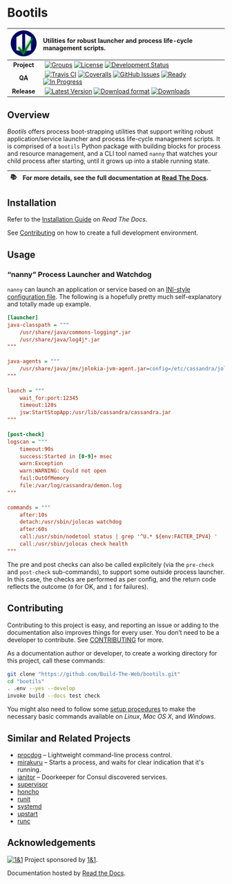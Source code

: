 # Bootils

![logo](https://raw.githubusercontent.com/Build-The-Web/bootils/master/docs/_static/img/logo-64.png) | Utilities for robust launcher and process life-cycle management scripts.
:----: | :----
**Project** |  [![Groups](https://img.shields.io/badge/Google_groups-btw--users-orange.svg)](https://groups.google.com/forum/#!forum/btw-users) [![License](https://img.shields.io/pypi/l/bootils.svg)](https://github.com/Build-The-Web/bootils/blob/master/LICENSE) [![Development Status](https://pypip.in/status/bootils/badge.svg)](https://pypi.python.org/pypi/bootils/)
**QA** |  [![Travis CI](https://api.travis-ci.org/Build-The-Web/bootils.svg)](https://travis-ci.org/Build-The-Web/bootils) [![Coveralls](https://img.shields.io/coveralls/Build-The-Web/bootils.svg)](https://coveralls.io/r/Build-The-Web/bootils) [![GitHub Issues](https://img.shields.io/github/issues/Build-The-Web/bootils.svg)](https://github.com/Build-The-Web/bootils/issues) [![Ready](https://badge.waffle.io/Build-The-Web/bootils.png?label=ready&title=Ready)](https://waffle.io/Build-The-Web/bootils) [![In Progress](https://badge.waffle.io/Build-The-Web/bootils.png?label=in+progress&title=In+Progress)](https://waffle.io/Build-The-Web/bootils)
**Release** |  [![Latest Version](https://img.shields.io/pypi/v/bootils.svg)](https://pypi.python.org/pypi/bootils/) [![Download format](https://pypip.in/format/bootils/badge.svg)](https://pypi.python.org/pypi/bootils/) [![Downloads](https://img.shields.io/pypi/dw/bootils.svg)](https://pypi.python.org/pypi/bootils/)


## Overview

*Bootils* offers process boot-strapping utilities that support writing
robust application/service launcher and process life-cycle management scripts.
It is comprised of a ``bootils`` Python package with building blocks
for process and resource management, and a CLI tool named ``nanny`` that
watches your child process after starting, until it grows up
into a stable running state.

:books: | For more details, see the full documentation at [Read The Docs](https://bootils.readthedocs.org/).
----: | :----


## Installation

Refer to the
[Installation Guide](https://bootils.readthedocs.org/en/latest/install.html)
on *Read The Docs*.

See [Contributing](#contributing) on how to create a full development environment.


## Usage

### “nanny” Process Launcher and Watchdog

``nanny`` can launch an application or service based on an
[INI-style configuration file](https://docs.python.org/2/library/configparser.html).
The following is a hopefully pretty much self-explanatory and totally made up example.

```ini
[launcher]
java-classpath = """
    /usr/share/java/commons-logging*.jar
    /usr/share/java/log4j*.jar
"""

java-agents = """
    /usr/share/java/jmx/jolokia-jvm-agent.jar=config=/etc/cassandra/jolokia-config.properties
"""

launch = """
    wait_for:port:12345
    timeout:120s
    jsw:StartStopApp:/usr/lib/cassandra/cassandra.jar
"""

[post-check]
logscan = """
    timeout:90s
    success:Started in [0-9]+ msec
    warn:Exception
    warn:WARNING: Could not open
    fail:OutOfMemory
    file:/var/log/cassandra/demon.log
"""

commands = """
    after:10s
    detach:/usr/sbin/jolocas watchdog
    after:60s
    call:/usr/sbin/nodetool status | grep '^U.* ${env:FACTER_IPV4} '
    call:/usr/sbin/jolocas check health
"""
```

The pre and post checks can also be called explicitely (via the
``pre-check`` and ``post-check`` sub-commands), to support some
outside process launcher. In this case, the checks are performed
as per config, and the return code reflects the outcome
(``0`` for OK, and ``1`` for failures).


## Contributing

Contributing to this project is easy, and reporting an issue or
adding to the documentation also improves things for every user.
You don’t need to be a developer to contribute.
See [CONTRIBUTING](https://github.com/Build-The-Web/bootils/blob/master/CONTRIBUTING.md) for more.

As a documentation author or developer,
to create a working directory for this project,
call these commands:

```sh
git clone "https://github.com/Build-The-Web/bootils.git"
cd "bootils"
. .env --yes --develop
invoke build --docs test check
```

You might also need to follow some
[setup procedures](https://py-generic-project.readthedocs.org/en/latest/installing.html#quick-setup)
to make the necessary basic commands available on *Linux*, *Mac OS X*, and *Windows*.


## Similar and Related Projects

 * [procdog](https://github.com/jlevy/procdog) – Lightweight command-line process control.
 * [mirakuru](https://github.com/ClearcodeHQ/mirakuru) – Starts a process, and waits for clear indication that it's running.
 * [ianitor](https://github.com/ClearcodeHQ/ianitor) – Doorkeeper for Consul discovered services.
 * [supervisor](https://github.com/Supervisor/supervisor)
 * [honcho](https://github.com/nickstenning/honcho)
 * [runit](http://smarden.org/runit/)
 * [systemd](http://www.freedesktop.org/wiki/Software/systemd/)
 * [upstart](http://upstart.ubuntu.com/)
 * [runc](https://github.com/opencontainers/runc)


## Acknowledgements

[![1&1](https://raw.githubusercontent.com/1and1/1and1.github.io/master/images/1and1-logo-42.png)](https://github.com/1and1)
Project sponsored by [1&1](https://github.com/1and1).

Documentation hosted by [Read the Docs](https://readthedocs.org/).
